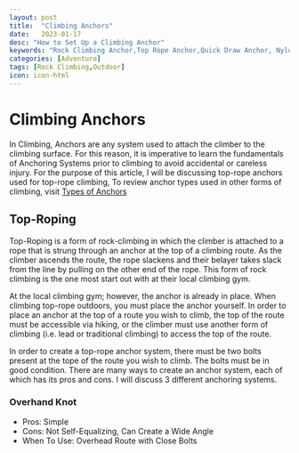 ```yaml
---
layout: post
title:  "Climbing Anchors"
date:   2023-01-17
desc: "How to Set Up a Climbing Anchor"
keywords: "Rock Climbing Anchor,Top Rope Anchor,Quick Draw Anchor, Nylon Sling Anchor"
categories: [Adventure]
tags: [Rock Climbing,Outdoor]
icon: icon-html
---
```


# Climbing Anchors

In Climbing, Anchors are any system used to attach the climber to the climbing surface. For this reason, it is imperative to learn the fundamentals of Anchoring Systems prior to climbing to avoid accidental or careless injury. For the purpose of this article, I will be discussing top-rope anchors used for top-rope climbing, To review anchor types used in other forms of climbing, visit [Types of Anchors](https://kendrichn.github.io/Ken/health/2023/01/17/Health.html)

## Top-Roping
Top-Roping is a form of rock-climbing in which the climber is attached to a rope that is strung through an anchor at the top of a climbing route. As the climber ascends the route, the rope slackens and their belayer takes slack from the line by pulling on the other end of the rope. This form of rock climbing is the one most start out with at their local climbing gym.

At the local climbing gym; however, the anchor is already in place. When climbing top-rope outdoors, you must place the anchor yourself. In order to place an anchor at the top of a route you wish to climb, the top of the route must be accessible via hiking, or the climber must use another form of climbing (i.e. lead or traditional climbing) to access the top of the route.

In order to create a top-rope anchor system, there must be two bolts present at the tope of the route you wish to climb. The bolts must be in good condition. There are many ways to create an anchor system, each of which has its pros and cons. I will discuss 3 different anchoring systems. 

### Overhand Knot

 - Pros: Simple
 - Cons: Not Self-Equalizing, Can Create a Wide Angle 
 - When To Use: Overhead Route with Close Bolts
